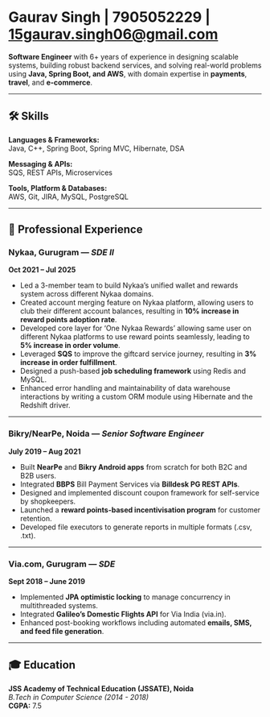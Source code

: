 # Gaurav Singh | 7905052229 | 15gaurav.singh06@gmail.com


**Software Engineer** with 6+ years of experience in designing scalable systems, building robust backend services, and solving real-world problems using **Java, Spring Boot, and AWS**, with domain expertise in **payments**, **travel**, and **e-commerce**.

---

## 🛠️ Skills

**Languages & Frameworks:**  
Java, C++, Spring Boot, Spring MVC, Hibernate, DSA

**Messaging & APIs:**  
SQS, REST APIs, Microservices

**Tools, Platform & Databases:**  
AWS, Git, JIRA, MySQL, PostgreSQL

---

## 💼 Professional Experience

### **Nykaa**, Gurugram — *SDE II*  
**Oct 2021 – Jul 2025**

- Led a 3-member team to build Nykaa’s unified wallet and rewards system across different Nykaa domains.
- Created account merging feature on Nykaa platform, allowing users to club their different account balances, resulting in **10% increase in reward points adoption rate**.
- Developed core layer for ‘One Nykaa Rewards’ allowing same user on different Nykaa platforms to use reward points seamlessly, leading to **5% increase in order volume**.
- Leveraged **SQS** to improve the giftcard service journey, resulting in **3% increase in order fulfillment**.
- Designed a push-based **job scheduling framework** using Redis and MySQL.
- Enhanced error handling and maintainability of data warehouse interactions by writing a custom ORM module using Hibernate and the Redshift driver.

---

### **Bikry/NearPe**, Noida — *Senior Software Engineer*  
**July 2019 – Aug 2021**

- Built **NearPe** and **Bikry Android apps** from scratch for both B2C and B2B users.
- Integrated **BBPS** Bill Payment Services via **Billdesk PG REST APIs**.
- Designed and implemented discount coupon framework for self-service by shopkeepers.
- Launched a **reward points-based incentivisation program** for customer retention.
- Developed file executors to generate reports in multiple formats (.csv, .txt).

---

### **Via.com**, Gurugram — *SDE*  
**Sept 2018 – June 2019**

- Implemented **JPA optimistic locking** to manage concurrency in multithreaded systems.
- Integrated **Galileo’s Domestic Flights API** for Via India (via.in).
- Enhanced post-booking workflows including automated **emails, SMS, and feed file generation**.

---

## 🎓 Education

**JSS Academy of Technical Education (JSSATE), Noida**  
*B.Tech in Computer Science (2014 - 2018)*  
**CGPA:** 7.5
